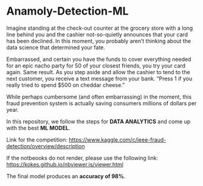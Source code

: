 # Anamoly-Detection-ML
 
Imagine standing at the check-out counter at the grocery store with a long line behind you and the cashier not-so-quietly announces that your card has been declined. In this moment, you probably aren’t thinking about the data science that determined your fate.

Embarrassed, and certain you have the funds to cover everything needed for an epic nacho party for 50 of your closest friends, you try your card again. Same result. As you step aside and allow the cashier to tend to the next customer, you receive a text message from your bank. “Press 1 if you really tried to spend $500 on cheddar cheese.”

While perhaps cumbersome (and often embarrassing) in the moment, this fraud prevention system is actually saving consumers millions of dollars per year. 

In this repository, we follow the steps for **DATA ANALYTICS** and come up with the best **ML MODEL**. 

Link for the competition: https://www.kaggle.com/c/ieee-fraud-detection/overview/description

If the notbeooks do not render, please use the following link:
https://kokes.github.io/nbviewer.js/viewer.html

The final model produces an **accuracy of 98%**. 
